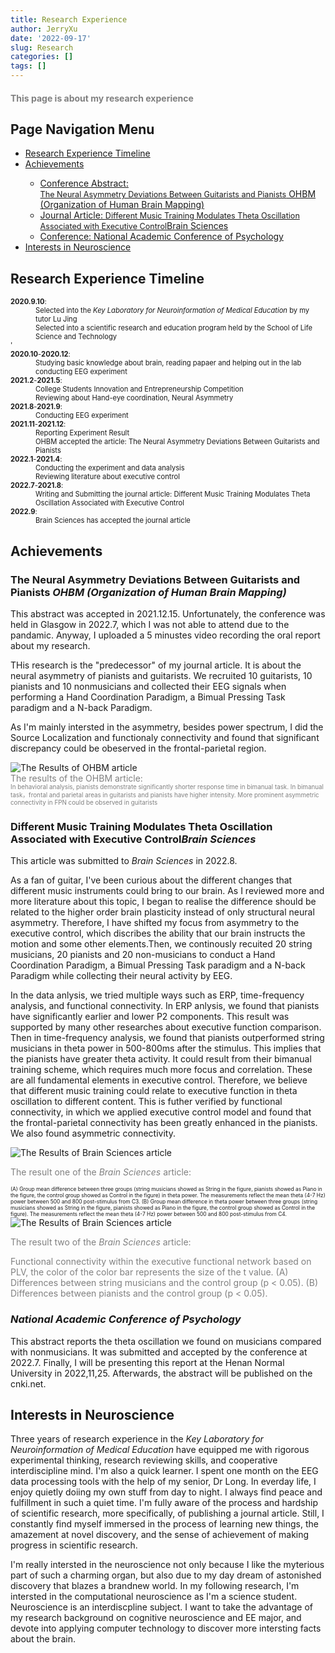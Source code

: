 ```yaml
---
title: Research Experience
author: JerryXu
date: '2022-09-17'
slug: Research
categories: []
tags: []
---
```

<h1 style = "color : gray; font-size: 100%;">This page is about my research experience</h1>
<h2>Page Navigation Menu</h2>
    <ul>
        <li><a href="#Timeline">Research Experience Timeline</a></li>
        <li><a href="#Achievement">Achievements</a></li>       
        <ul>
            <li><a href="#Ach1">Conference Abstract:<br><span style="font-size:90%">The Neural Asymmetry Deviations Between Guitarists and Pianists</span> OHBM (Organization of Human Brain Mapping)</a></li>
            <li><a href="#Ach2">Journal Article: <span style="font-size:90%">Different Music Training Modulates Theta Oscillation Associated with Executive Control</span>Brain Sciences</a></li>
            <li><a href="#Ach3">Conference: National Academic Conference of Psychology</li>                      
        </ul>        
        <li><a href="#Interests">Interests in Neuroscience</a></li>
    </ul>
<h2 id="Timeline">Research Experience Timeline </h2>
<p>
    <dl style="font-size:80%">
    <dt><strong>2020.9.10</strong>:</dt>
    <dd>Selected into the <em> Key Laboratory for Neuroinformation of Medical Education </em> by my tutor <a heref="https://scholar.google.com/citations?user=OLWmCDYAAAAJ&hl=en&oi=sra"> Lu Jing </a> <br>
    Selected into a scientific research and education program held by the School of Life Science and Technology</dd>'
    <dt><strong>2020.10</strong>-<strong>2020.12</strong>:</dt>
    <dd>Studying basic knowledge about brain, reading papaer and helping out in the lab conducting EEG experiment</dd>
    <dt><strong>2021.2</strong>-<strong>2021.5</strong>:</dt>
    <dd>College Students Innovation and Entrepreneurship Competition<br>
        Reviewing about Hand-eye coordination, Neural Asymmetry
    </dd>
    <dt><strong>2021.8</strong>-<strong>2021.9</strong>:</dt>
    <dd>Conducting EEG experiment
    </dd>
    <dt><strong>2021.11</strong>-<strong>2021.12</strong>:</dt>
    <dd>Reporting Experiment Result<br>
        OHBM accepted the article: The Neural Asymmetry Deviations Between Guitarists and Pianists
    </dd>
    <dt><strong>2022.1</strong>-<strong>2021.4</strong>:</dt>
    <dd>Conducting the experiment and data analysis<br>
        Reviewing literature about executive control
    </dd> 
    <dt><strong>2022.7</strong>-<strong>2021.8</strong>:</dt>
    <dd>Writing and Submitting the journal article: Different Music Training Modulates Theta Oscillation Associated with Executive Control
    </dd> 
    <dt><strong>2022.9</strong>:</dt>  
    <dd>Brain Sciences has accepted the journal article<br>
    </dd>        
    </dl>
</p> 
<h2 id="Achievement">Achievements </h2>
<h3 id="Ach1">The Neural Asymmetry Deviations Between Guitarists and Pianists <em> OHBM (Organization of Human Brain Mapping)</em></h3>
<p>
This abstract was accepted in 2021.12.15. Unfortunately, the conference was held in Glasgow in 2022.7, which I was not able to attend due to the pandamic. Anyway, I uploaded a 5 minustes video recording the oral  report about my research.</p>
<p>
THis research is the "predecessor" of my journal article. It is about the neural asymmetry of pianists and guitarists. We recruited 10 guitarists, 10 pianists and 10 nonmusicians and collected their EEG signals when performing a Hand Coordination Paradigm, a Bimual Pressing Task paradigm and a N-back Paradigm. 
</p>
<p>
As I'm mainly intersted in the asymmetry, besides power spectrum, I did the Source Localization and functionaly connectivity and found that significant discrepancy could be obeserved in the frontal-parietal region.
</p>
<img src="/./about_files/OHBM.jpg" alt="The Results of OHBM article" title="The Results of the OHBM article"/>
<div style=" color: gray; font_size: 75%"> The results of the OHBM article: <br><span style="font-size:70%">In behavioral analysis, pianists demonstrate significantly shorter response time in bimanual task. In bimanual task，frontal and parietal areas in guitarists and pianists have higher intensity. More prominent asymmetric connectivity in FPN could be observed in guitarists  </span></div>

</p>
<h3 id="Ach2">Different Music Training Modulates Theta Oscillation Associated with Executive Control<em>Brain Sciences</em></h3>
<p>
This article was submitted to <em>Brain Sciences</em> in 2022.8. 
</p>  
<p>
As a fan of guitar, I've been curious about the different changes that different music instruments could bring to our brain. As I reviewed more and more literature about this topic, I began to realise the difference should be related to the higher order brain plasticity instead of only structural neural asymmetry. Therefore, I have shifted my focus from asymmetry to the executive control, which discribes the ability that our brain instructs the motion and some other elements.Then, we continously recuited 20 string musicians, 20 pianists and 20 non-musicians to conduct a Hand Coordination Paradigm, a Bimual Pressing Task paradigm and a N-back Paradigm while collecting their neural activity by EEG.  
</p>
<p>
In the data anlysis, we tried multiple ways such as ERP, time-frequency analysis, and functional connectivity. In ERP anlysis, we found that pianists have significantly earlier and lower P2 components. This result was supported by many other researches about executive function comparison. Then in time-frequency analysis, we found that pianists outperformed string musicians in theta power in 500-800ms after the stimulus. This implies that the pianists have greater theta activity. It could result from their bimanual training scheme, which requires much more focus and correlation. These are all fundamental elements in executive control. Therefore, we believe that different music training could relate to executive function in theta oscillation to different content. This is futher verified by functional connectivity, in which we applied executive control model and found that the frontal-parietal connectivity has been greatly enhanced in the pianists. We also found asymmetric connectivity. 
</p>
<img src="/./about_files/B2.jpg" alt="The Results of Brain Sciences article" title="The Results of the Brain Sciences article"/>
<p  style=" color: gray; font_size: 70%">The result one of the <em>Brain Sciences</em> article: </p>
<span style="font-size:60%">  (A) Group mean difference between three groups (string musicians showed as String in the figure, pianists showed as Piano in the figure, the control group showed as Control in the figure) in theta power. The measurements reflect the mean theta (4-7 Hz) power between 500 and 800 post-stimulus from C3. (B) Group mean difference in theta power between three groups (string musicians showed as String in the figure, pianists showed as Piano in the figure, the control group showed as Control in the figure). The measurements reflect the mean theta (4-7 Hz) power between 500 and 800 post-stimulus from C4.</span>
<img src="/./about_files/B3.jpg" alt="The Results of Brain Sciences article" title="The Results of the Brain Sciences article"/>
<p style=" color: gray; font_size: 70%">The result two of the <em>Brain Sciences</em> article: </p>
<div style=" color: gray; font_size: 65%">Functional connectivity within the executive functional network based on PLV, the color of the color bar represents the size of the t value. (A) Differences between string musicians and the control group (p < 0.05). (B) Differences between pianists and the control group (p < 0.05).</div>
<h3 id="Ach3"><em>National Academic Conference of Psychology</em></h3>
<p>
This abstract reports the theta oscillation we found on musicians compared with nonmusicians. It was submitted and accepted by the conference at 2022.7. Finally, I will be presenting this report at the Henan Normal University in 2022,11,25. Afterwards, the abstract will be published on the cnki.net.
</p>
<h2 id="Interests">Interests in Neuroscience </h2>
<p>
Three years of research experience in the <em>Key Laboratory for Neuroinformation of Medical Education</em> 
have equipped me with rigorous experimental thinking, research reviewing skills, and cooperative interdiscipline mind.
I'm also a quick learner. I spent one month on the EEG data processing tools with the help of my senior, Dr Long.
In everday life, I enjoy quietly doiing my own stuff from day to night. I always find peace and fulfillment in such a quiet time.
I'm fully aware of the process and hardship of scientific research, more specifically, of publishing a journal article. 
Still, I constantly find myself immersed in the process of learning new things, the amazement at novel discovery, and 
the sense of achievement of making progress in scientific research. 
</p>
<p>
I'm really intersted in the neuroscience not only because I like the myterious part of such a charming organ, but also due to my day dream of astonished discovery that blazes a brandnew world. In my following research, I'm intersted in the computational neuroscience as I'm a science student. Neuroscience is an interdiscpline subject. I want to take the advantage of my research background on cognitive neuroscience and EE major, and devote into applying computer technology to discover more intersting facts about the brain.
</p>
